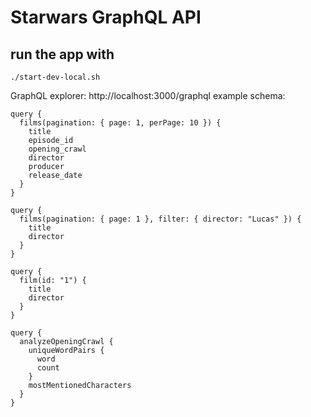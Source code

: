 # Starwars GraphQL API

## run the app with 
```
./start-dev-local.sh
```

GraphQL explorer: http://localhost:3000/graphql
example schema:

```
query {
  films(pagination: { page: 1, perPage: 10 }) {
    title
    episode_id
    opening_crawl
    director
    producer
    release_date
  }
}
```

```
query {
  films(pagination: { page: 1 }, filter: { director: "Lucas" }) {
    title
    director
  }
}
```

```
query {
  film(id: "1") {
    title
    director
  }
}
```

```
query {
  analyzeOpeningCrawl {
    uniqueWordPairs {
      word
      count
    }
    mostMentionedCharacters
  }
}
```

